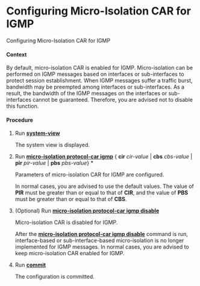 Configuring Micro-Isolation CAR for IGMP
========================================

Configuring Micro-Isolation CAR for IGMP

#### Context

By default, micro-isolation CAR is enabled for IGMP. Micro-isolation can be performed on IGMP messages based on interfaces or sub-interfaces to protect session establishment. When IGMP messages suffer a traffic burst, bandwidth may be preempted among interfaces or sub-interfaces. As a result, the bandwidth of the IGMP messages on the interfaces or sub-interfaces cannot be guaranteed. Therefore, you are advised not to disable this function.


#### Procedure

1. Run [**system-view**](cmdqueryname=system-view)
   
   
   
   The system view is displayed.
2. Run **[**micro-isolation protocol-car igmp**](cmdqueryname=micro-isolation+protocol-car+igmp)** { **cir** *cir-value* | **cbs** *cbs-value* | **pir** *pir-value* | **pbs** *pbs-value*} \*
   
   
   
   Parameters of micro-isolation CAR for IGMP are configured.
   
   
   
   In normal cases, you are advised to use the default values. The value of **PIR** must be greater than or equal to that of **CIR**, and the value of **PBS** must be greater than or equal to that of **CBS**.
3. (Optional) Run [**micro-isolation protocol-car igmp disable**](cmdqueryname=micro-isolation+protocol-car+igmp+disable)
   
   
   
   Micro-isolation CAR is disabled for IGMP.
   
   
   
   After the [**micro-isolation protocol-car igmp disable**](cmdqueryname=micro-isolation+protocol-car+igmp+disable) command is run, interface-based or sub-interface-based micro-isolation is no longer implemented for IGMP messages. In normal cases, you are advised to keep micro-isolation CAR enabled for IGMP.
4. Run [**commit**](cmdqueryname=commit)
   
   
   
   The configuration is committed.